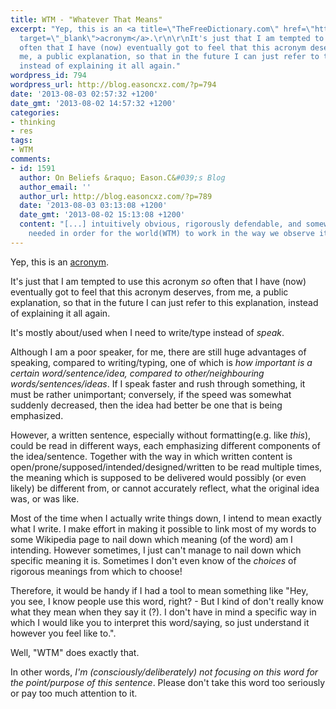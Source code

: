 ```yaml
---
title: WTM - "Whatever That Means"
excerpt: "Yep, this is an <a title=\"TheFreeDictionary.com\" href=\"http://acronyms.thefreedictionary.com/Whatever+That+Means\"
  target=\"_blank\">acronym</a>.\r\n\r\nIt's just that I am tempted to use this acronym <em>so</em>
  often that I have (now) eventually got to feel that this acronym deserves, from
  me, a public explanation, so that in the future I can just refer to this explanation,
  instead of explaining it all again."
wordpress_id: 794
wordpress_url: http://blog.easoncxz.com/?p=794
date: '2013-08-03 02:57:32 +1200'
date_gmt: '2013-08-02 14:57:32 +1200'
categories:
- thinking
- res
tags:
- WTM
comments:
- id: 1591
  author: On Beliefs &raquo; Eason.C&#039;s Blog
  author_email: ''
  author_url: http://blog.easoncxz.com/?p=789
  date: '2013-08-03 03:13:08 +1200'
  date_gmt: '2013-08-02 15:13:08 +1200'
  content: "[...] intuitively obvious, rigorously defendable, and somewhat necessarily
    needed in order for the world(WTM) to work in the way we observe it to [...]"
---
```

<p>Yep, this is an <a title="TheFreeDictionary.com" href="http://acronyms.thefreedictionary.com/Whatever+That+Means" target="_blank">acronym</a>.</p>
<p>It's just that I am tempted to use this acronym <em>so</em> often that I have (now) eventually got to feel that this acronym deserves, from me, a public explanation, so that in the future I can just refer to this explanation, instead of explaining it all again.<a id="more"></a><a id="more-794"></a></p>
<p>It's mostly about/used when I need to write/type instead of <em>speak</em>.</p>
<p>Although I am a poor speaker, for me, there are still huge advantages of speaking, compared to writing/typing, one of which is <em>how important is a certain word/sentence/idea, compared to other/neighbouring words/sentences/ideas</em>. If I speak faster and rush through something, it must be rather unimportant; conversely, if the speed was somewhat suddenly decreased, then the idea had better be one that is being emphasized.</p>
<p>However, a written sentence, especially without formatting(e.g. like <em>this</em>), could be read in different ways, each emphasizing different components of the idea/sentence. Together with the way in which written content is open/prone/supposed/intended/designed/written to be read multiple times, the meaning which is supposed to be delivered would possibly (or even likely) be different from, or cannot accurately reflect, what the original idea was, or was like.</p>
<p>Most of the time when I actually write things down, I intend to mean exactly what I write. I make effort in making it possible to link most of my words to some Wikipedia page to nail down which meaning (of the word) am I intending. However sometimes, I just can't manage to nail down which specific meaning it is. Sometimes I don't even know of the <em>choices</em> of rigorous meanings from which to choose!</p>
<p>Therefore, it would be handy if I had a tool to mean something like "Hey, you see, I know people use this word, right? - But I kind of don't really know what they mean when they say it (?). I don't have in mind a specific way in which I would like you to interpret this word/saying, so just understand it however you feel like to.".</p>
<p>Well, "WTM" does exactly that.</p>
<p>In other words, <em>I'm (consciously/deliberately) not focusing on this word for the point/purpose of this sentence</em>. Please don't take this word too seriously or pay too much attention to it.</p>
